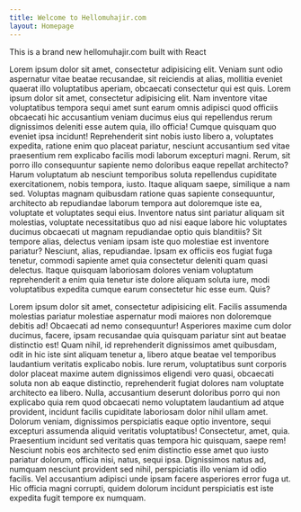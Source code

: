 ```yaml
---
title: Welcome to Hellomuhajir.com
layout: Homepage
---
```


This is a brand new hellomuhajir.com built with React

Lorem ipsum dolor sit amet, consectetur adipisicing elit. Veniam sunt odio aspernatur vitae beatae recusandae, sit reiciendis at alias, mollitia eveniet quaerat illo voluptatibus aperiam, obcaecati consectetur qui est quis.
Lorem ipsum dolor sit amet, consectetur adipisicing elit. Nam inventore vitae voluptatibus tempora sequi amet sunt earum omnis adipisci quod officiis obcaecati hic accusantium veniam ducimus eius qui repellendus rerum dignissimos deleniti esse autem quia, illo officia! Cumque quisquam quo eveniet ipsa incidunt! Reprehenderit sint nobis iusto libero a, voluptates expedita, ratione enim quo placeat pariatur, nesciunt accusantium sed vitae praesentium rem explicabo facilis modi laborum excepturi magni. Rerum, sit porro illo consequuntur sapiente nemo doloribus eaque repellat architecto? Harum voluptatum ab nesciunt temporibus soluta repellendus cupiditate exercitationem, nobis tempora, iusto. Itaque aliquam saepe, similique a nam sed. Voluptas magnam quibusdam ratione quas sapiente consequuntur, architecto ab repudiandae laborum tempora aut doloremque iste ea, voluptate et voluptates sequi eius. Inventore natus sint pariatur aliquam sit molestias, voluptate necessitatibus quo ad nisi eaque labore hic voluptates ducimus obcaecati ut magnam repudiandae optio quis blanditiis? Sit tempore alias, delectus veniam ipsam iste quo molestiae est inventore pariatur? Nesciunt, alias, repudiandae. Ipsam ex officiis eos fugiat fuga tenetur, commodi sapiente amet quia consectetur deleniti quam quasi delectus. Itaque quisquam laboriosam dolores veniam voluptatum reprehenderit a enim quia tenetur iste dolore aliquam soluta iure, modi voluptatibus expedita cumque earum consectetur hic esse eum. Quis?

Lorem ipsum dolor sit amet, consectetur adipisicing elit. Facilis assumenda molestias pariatur molestiae aspernatur modi maiores non doloremque debitis ad! Obcaecati ad nemo consequuntur! Asperiores maxime cum dolor ducimus, facere, ipsam recusandae quia quisquam pariatur sint aut beatae distinctio est! Quam nihil, id reprehenderit dignissimos amet quibusdam, odit in hic iste sint aliquam tenetur a, libero atque beatae vel temporibus laudantium veritatis explicabo nobis. Iure rerum, voluptatibus sunt corporis dolor placeat maxime autem dignissimos eligendi vero quasi, obcaecati soluta non ab eaque distinctio, reprehenderit fugiat dolores nam voluptate architecto ea libero. Nulla, accusantium deserunt doloribus porro qui non explicabo quia rem quod obcaecati nemo voluptatem laudantium ad atque provident, incidunt facilis cupiditate laboriosam dolor nihil ullam amet. Dolorum veniam, dignissimos perspiciatis eaque optio inventore, sequi excepturi assumenda aliquid veritatis voluptatibus! Consectetur, amet, quia. Praesentium incidunt sed veritatis quas tempora hic quisquam, saepe rem! Nesciunt nobis eos architecto sed enim distinctio esse amet quo iusto pariatur dolorum, officia nisi, natus, sequi ipsa. Dignissimos natus ad, numquam nesciunt provident sed nihil, perspiciatis illo veniam id odio facilis. Vel accusantium adipisci unde ipsam facere asperiores error fuga ut. Hic officia magni corrupti, quidem dolorum incidunt perspiciatis est iste expedita fugit tempore ex numquam.